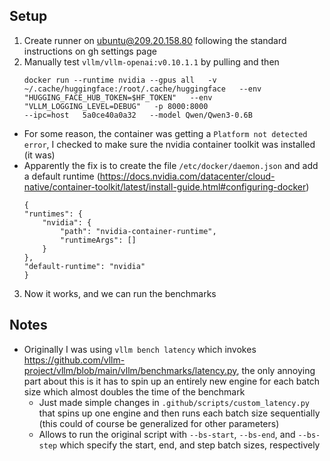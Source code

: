 ## Setup

1. Create runner on ubuntu@209.20.158.80 following the standard instructions on gh settings page
2. Manually test `vllm/vllm-openai:v0.10.1.1` by pulling and then 
    ```
    docker run --runtime nvidia --gpus all   -v ~/.cache/huggingface:/root/.cache/huggingface   --env "HUGGING_FACE_HUB_TOKEN=$HF_TOKEN"   --env "VLLM_LOGGING_LEVEL=DEBUG"   -p 8000:8000
    --ipc=host   5a0ce40a0a32   --model Qwen/Qwen3-0.6B
    ```
  - For some reason, the container was getting a `Platform not detected error`, I checked to make sure the nvidia container toolkit was installed (it was)
  - Apparently the fix is to create the file `/etc/docker/daemon.json` and add a default runtime (https://docs.nvidia.com/datacenter/cloud-native/container-toolkit/latest/install-guide.html#configuring-docker)
    ```
    {
    "runtimes": {
        "nvidia": {
            "path": "nvidia-container-runtime",
            "runtimeArgs": []
        }
    },
    "default-runtime": "nvidia"
    }
    ```
3. Now it works, and we can run the benchmarks
   
## Notes

- Originally I was using `vllm bench latency` which invokes https://github.com/vllm-project/vllm/blob/main/vllm/benchmarks/latency.py, the only annoying part about this is it has to spin up an entirely new engine for each batch size which almost doubles the time of the benchmark
  - Just made simple changes in `.github/scripts/custom_latency.py` that spins up one engine and then runs each batch size sequentially (this could of course be generalized for other parameters)
  - Allows to run the original script with `--bs-start`, `--bs-end`, and `--bs-step` which specify the start, end, and step batch sizes, respectively